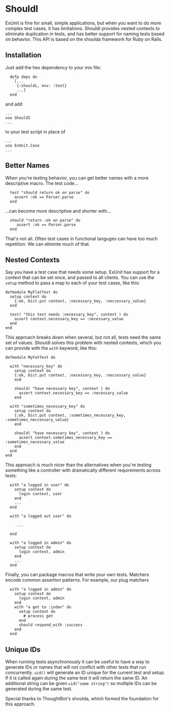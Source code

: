 ShouldI
=======

ExUnit is fine for small, simple applications, but when you want to do more complex test cases, it has limitations. ShouldI provides nested contexts to eliminate duplication in tests, and has better support for naming tests based on behavior. This API is based on the shoulda framework for Ruby on Rails.

Installation
------------
Just add the hex dependency to your mix file:

~~~
  defp deps do
    [...
     {:shouldi, env: :test}
     ...]
  end
~~~



and add

~~~
...
use ShouldI
...
~~~

to your test script in place of

~~~
...
use ExUnit.Case
...
~~~

Better Names
------------
When you're testing behavior, you can get better names with a more descriptive macro. The test code...

~~~
  test "should return ok on parse" do
    assert :ok == Parser.parse
  end
~~~

...can become more descriptive and shorter with...


~~~
  should "return :ok on parse" do
     assert :ok == Parser.parse
  end
~~~

That's not all. Often test cases in functional languges can have too much repetition. We can eliminte much of that.

Nested Contexts
---------------

Say you have a test case that needs some setup. ExUnit has support for a context that can be set once, and passed to all clients. You can use the `setup` method to pass a map to each of your test cases, like this:

~~~
defmodule MyFlatTest do
  setup context do
    {:ok, Dict.put context, :necessary_key, :neccessary_value}
  end

  test( "this test needs :necessary_key", context ) do
    assert context.necessary_key == :necessary_value
  end
end
~~~

This approach breaks down when several, but not all, tests need the same set of values. ShouldI solves this problem with nested contexts, which you can provide with the `with` keyword, like this:

~~~
defmodule MyFatTest do

  with "necessary_key" do
    setup context do
    {:ok, Dict.put context, :necessary_key, :neccessary_value}
    end

    should( "have necessary key", context ) do
      assert context.necessary_key == :necessary_value
    end

  with "sometimes_necessary_key" do
    setup context do
    {:ok, Dict.put context, :sometimes_necessary_key, :sometimes_neccessary_value}
    end

    should( "have necessary key", context ) do
      assert context.sometimes_necessary_key == :sometimes_necessary_value
    end
  end
end
~~~

This approach is much nicer than the alternatives when you're testing something like a controller with dramatically different requirements across tests:

~~~
  with "a logged in user" do
    setup context do
      login context, user
    end
    ...
  end

  with "a logged out user" do

     ...

  end

  with "a logged in admin" do
    setup context do
      login context, admin
    end
    ...
  end
~~~

Finally, you can package macros that write your own tests. Matchers encode common assertion patterns. For example, our plug matchers

~~~
  with "a logged in admin" do
    setup context do
      login context, admin
    end
    with "a get to :index" do
      setup context do
        # process get
      end
      should respond_with :success
    end
  end
~~~

Unique IDs
----------

When running tests asynchronously it can be useful to have a way to generate IDs or names that will not conflict with other tests that run concurrently. `uid()` will generate an ID unique for the current test and setup. If it is called again during the same test it will return the same ID. An additional string can be given `uid("some string")` so multiple IDs can be generated during the same test.

Special thanks to ThoughtBot's shoulda, which formed the foundation for this approach.

